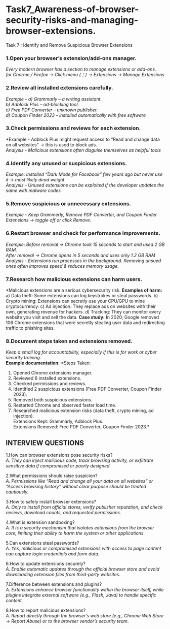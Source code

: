 # Task7_Awareness-of-browser-security-risks-and-managing-browser-extensions.
Task 7 : Identify and Remove Suspicious Browser Extensions

### 1.Open your browser’s extension/add-ons manager.
*Every modern browser has a section to manage extensions or add-ons. <br> 
for Chorme / Firefox -> Click menu (⋮) -> Extensions  ->  Manage Extensions*

### 2.Review all installed extensions carefully.
*Example - a) Grammarly – a writing assistant. <br>
           b) Adblock Plus – ad-blocking tool.  <br>
           c) Free PDF Converter – unknown publisher.  <br>
           d) Coupon Finder 2023 – installed automatically with free software*

### 3.Check permissions and reviews for each extension.
*Example - Adblock Plus might request access to “Read and change data on all websites”  -> this is used to block ads. <br>
*Analysis - Malicious extensions often disguise themselves as helpful tools*

### 4.Identify any unused or suspicious extensions.
 *Example: Installed “Dark Mode for Facebook” few years ago but never use it → most likely dead weight* <br>
 *Analysis - Unused extensions can be exploited if the developer updates the same with malware codes*

### 5.Remove suspicious or unnecessary extensions.
*Example - Keep Grammerly, Remove PDF Converter, and Coupon Finder*
*Extensions -> toggle off or click Remove.*

### 6.Restart browser and check for performance improvements.
*Example:
Before removal -> Chrome took 15 seconds to start and used 2 GB RAM. <br>
After removal -> Chrome opens in 5 seconds and uses only 1.2 GB RAM* <br>
*Analysis - Extensions run processes in the background. Removing unsued ones often improves speed &  reduces memory usage.*

### 7.Research how malicious extensions can harm users.
*Malicious extensions are a serious cybersecurity risk.
**Examples of harm:**
    a) Data theft: Some extensions can log keystrokes or steal passwords.
    b) Crypto mining: Extensions can secretly use your CPU/GPU to mine cryptocurrency.
    c) Ad injection: They replace ads on websites with their own, generating revenue for hackers.
    d) Tracking: They can monitor every website you visit and sell the data.
**Case study:**
In 2020, Google removed 106 Chrome extensions that were secretly stealing user data and redirecting traffic to phishing sites.

### 8.Document steps taken and extensions removed.
*Keep a small log for accountability, especially if this is for work or cyber security training.*  <br>
**Example documentation:**
*Steps Taken:  <br>
   1.	Opened Chrome extensions manager.  <br>
   2.	Reviewed 6 installed extensions.   <br>
   3.	Checked permissions and reviews.   <br>
   4.	Identified 2 suspicious extensions (Free PDF Converter, Coupon Finder 2023).  <br>
   5.	Removed both suspicious extensions.   <br>
   6.	Restarted Chrome and observed faster load time.   <br>
   7.	Researched malicious extension risks (data theft, crypto mining, ad injection).   <br>
Extensions Kept: Grammarly, Adblock Plus.   <br>
Extensions Removed: Free PDF Converter, Coupon Finder 2023.*



## INTERVIEW QUESTIONS ##

1.How can browser extensions pose security risks?  <br>
*A. They can inject malicious code, track browsing activity, or exfiltrate sensitive data if compromised or poorly designed.*  <br>

2.What permissions should raise suspicion? <br>
*A. Permissions like “Read and change all your data on all websites” or “Access browsing history” without clear purpose should be treated cautiously.*  <br>

3.How to safely install browser extensions?  <br>
*A. Only to install from official stores, verify publisher reputation, and check reviews, download counts, and requested permissions.*  <br>

4.What is extension sandboxing?  <br>
*A. It is a security mechanism that isolates extensions from the browser core, limiting their ability to harm the system or other applications.*  <br>

5.Can extensions steal passwords?  <br>
*A. Yes, malicious or compromised extensions with access to page content can capture login credentials and form data.*  <br>

6.How to update extensions securely?   <br>
*A. Enable automatic updates through the official browser store and avoid downloading extension files from third-party websites.*  <br>

7.Difference between extensions and plugins?  <br>
*A. Extensions enhance browser functionality within the browser itself, while plugins integrate external software (e.g., Flash, Java) to handle specific content.*  <br>

8.How to report malicious extensions? <br>
*A. Report directly through the browser’s web store (e.g., Chrome Web Store → Report Abuse) or to the browser vendor’s security team.*


